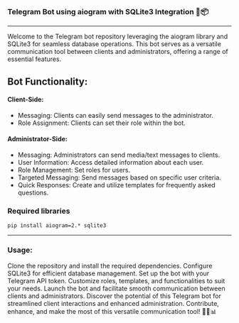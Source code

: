 ### Telegram Bot using aiogram with SQLite3 Integration 🤖📦
<hr>
Welcome to the Telegram bot repository leveraging the aiogram library and SQLite3 for seamless database operations. This bot serves as a versatile communication tool between clients and administrators, offering a range of essential features.

## Bot Functionality:
#### Client-Side:
- Messaging: Clients can easily send messages to the administrator.
- Role Assignment: Clients can set their role within the bot.

#### Administrator-Side:
- Messaging: Administrators can send media/text messages to clients.
- User Information: Access detailed information about each user.
- Role Management: Set roles for users.
- Targeted Messaging: Send messages based on specific user criteria.
- Quick Responses: Create and utilize templates for frequently asked questions.

### Required libraries
```
pip install aiogram=2.* sqlite3
```

<hr>

### Usage:
Clone the repository and install the required dependencies.
Configure SQLite3 for efficient database management.
Set up the bot with your Telegram API token.
Customize roles, templates, and functionalities to suit your needs.
Launch the bot and facilitate smooth communication between clients and administrators.
Discover the potential of this Telegram bot for streamlined client interactions and enhanced administration. Contribute, enhance, and make the most of this versatile communication tool! 🚀💬📊
